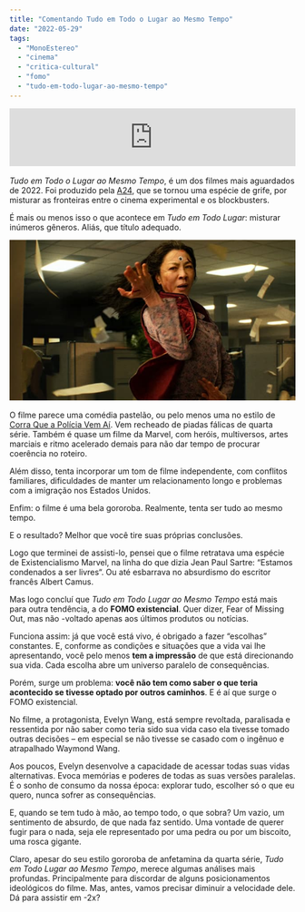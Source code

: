 ```yaml
---
title: "Comentando Tudo em Todo o Lugar ao Mesmo Tempo"
date: "2022-05-29"
tags: 
  - "MonoEstereo"
  - "cinema"
  - "critica-cultural"
  - "fomo"
  - "tudo-em-todo-lugar-ao-mesmo-tempo"
---
```


<iframe src="https://anchor.fm/monoestereo/embed/episodes/Comentando-Tudo-em-Todo-o-Lugar-ao-Mesmo-Tempo-e1j6ur2" height="102px" width="100%" frameborder="0" scrolling="no"></iframe>

_Tudo em Todo o Lugar ao Mesmo Tempo_, é um dos filmes mais aguardados de 2022. Foi produzido pela [A24](https://a24films.com/), que se tornou uma espécie de grife, por misturar as fronteiras entre o cinema experimental e os blockbusters.

É mais ou menos isso o que acontece em _Tudo em Todo Lugar_: misturar inúmeros gêneros. Aliás, que título adequado.

![Imagem do filme Tudo em Todo o Lugar ao Mesmo Tempo](images/tudo.jpg)

O filme parece uma comédia pastelão, ou pelo menos uma no estilo de [Corra Que a Polícia Vem Aí](https://www.adorocinema.com/filmes/filme-4528/). Vem recheado de piadas fálicas de quarta série. Também é quase um filme da Marvel, com heróis, multiversos, artes marciais e ritmo acelerado demais para não dar tempo de procurar coerência no roteiro.

Além disso, tenta incorporar um tom de filme independente, com conflitos familiares, dificuldades de manter um relacionamento longo e problemas com a imigração nos Estados Unidos.

Enfim: o filme é uma bela gororoba. Realmente, tenta ser tudo ao mesmo tempo.

E o resultado? Melhor que você tire suas próprias conclusões.

Logo que terminei de assisti-lo, pensei que o filme retratava uma espécie de Existencialismo Marvel, na linha do que dizia Jean Paul Sartre: “Estamos condenados a ser livres“. Ou até esbarrava no absurdismo do escritor francês Albert Camus.

Mas logo concluí que _Tudo em Todo Lugar ao Mesmo Tempo_ está mais para outra tendência, a do **FOMO existencial**. Quer dizer, Fear of Missing Out, mas não -voltado apenas aos últimos produtos ou notícias.

Funciona assim: já que você está vivo, é obrigado a fazer “escolhas” constantes. E, conforme as condições e situações que a vida vai lhe apresentando, você pelo menos **tem a impressão** de que está direcionando sua vida. Cada escolha abre um universo paralelo de consequências.

Porém, surge um problema: **você não tem como saber o que teria acontecido se tivesse optado por outros caminhos**. E é aí que surge o FOMO existencial.

No filme, a protagonista, Evelyn Wang, está sempre revoltada, paralisada e ressentida por não saber como teria sido sua vida caso ela tivesse tomado outras decisões – em especial se não tivesse se casado com o ingênuo e atrapalhado Waymond Wang.

Aos poucos, Evelyn desenvolve a capacidade de acessar todas suas vidas alternativas. Evoca memórias e poderes de todas as suas versões paralelas. É o sonho de consumo da nossa época: explorar tudo, escolher só o que eu quero, nunca sofrer as consequências.

E, quando se tem tudo à mão, ao tempo todo, o que sobra? Um vazio, um sentimento de absurdo, de que nada faz sentido. Uma vontade de querer fugir para o nada, seja ele representado por uma pedra ou por um biscoito, uma rosca gigante.

Claro, apesar do seu estilo gororoba de anfetamina da quarta série, _Tudo em Todo Lugar ao Mesmo Tempo_, merece algumas análises mais profundas. Principalmente para discordar de alguns posicionamentos ideológicos do filme. Mas, antes, vamos precisar diminuir a velocidade dele. Dá para assistir em -2x?
